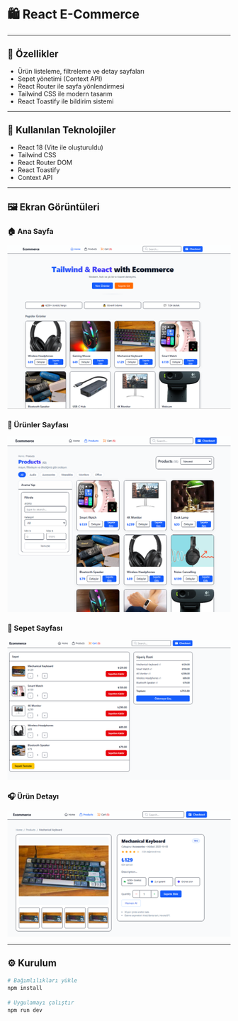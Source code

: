 # 🛍️ React E-Commerce

---

## 🚀 Özellikler
- Ürün listeleme, filtreleme ve detay sayfaları  
- Sepet yönetimi (Context API)  
- React Router ile sayfa yönlendirmesi  
- Tailwind CSS ile modern tasarım  
- React Toastify ile bildirim sistemi  

---

## 🧩 Kullanılan Teknolojiler
- React 18 (Vite ile oluşturuldu)  
- Tailwind CSS  
- React Router DOM  
- React Toastify  
- Context API  

---

## 🖼️ Ekran Görüntüleri

### 🏠 Ana Sayfa
![Ana Sayfa](./screenshots/home.png)

### 🛒 Ürünler Sayfası
![Ürünler](./screenshots/products.png)

### 🧺 Sepet Sayfası
![Sepet](./screenshots/cart.png)

### 🎧 Ürün Detayı
![Ürün Detayı](./screenshots/product-detail.png)

---

## ⚙️ Kurulum

```bash
# Bağımlılıkları yükle
npm install

# Uygulamayı çalıştır
npm run dev
